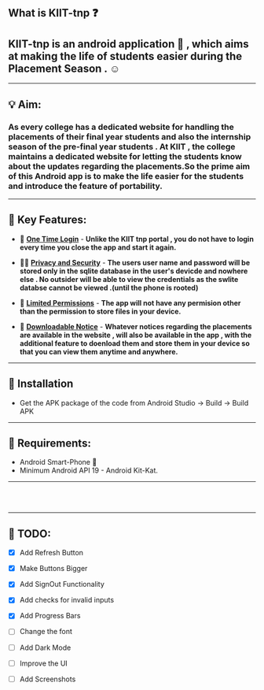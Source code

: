 ## What is KIIT-tnp :question:  

##  **KIIT-tnp** is an android application  :iphone: , which aims at  making the life of students easier during the Placement Season . :relaxed:
 ---

##  :bulb: Aim:

 ### As every college has a dedicated website for handling the placements of their final year students and also the internship season of the pre-final year students . At KIIT , the college maintains a dedicated website for letting the students know about the updates regarding the placements.So the prime aim of this Android app is to make the life easier for the students and introduce the feature of portability.

 ---


## :dart: Key Features:<br>


- :closed_lock_with_key: **<ins>One Time Login</ins>** -  **Unlike the KIIT tnp portal , you do not have to login every time you close the app and start it again.**

- :guardsman: **<ins>Privacy and Security</ins>** -  **The users user name and password will be stored only in the sqlite database in the user's devicde and nowhere else . No outsider will be able to view the credentials as the swlite databse cannot be viewed .(until the phone is rooted)**

- :pushpin: **<ins>Limited Permissions</ins>** -  **The app will not have any permision other than the permission to store files in your device.**

- :file_folder: **<ins>Downloadable Notice</ins>** - **Whatever notices regarding the placements are available in the website , will also be available in the app , with the additional feature to doenload them and store them in your device so that you can view them anytime and anywhere.**  

 --- 
 
##  :dart: Installation
* Get the APK package of the code from Android Studio -> Build -> Build APK

 ---

## :dart: Requirements:

- Android Smart-Phone :iphone:
- Minimum Android API 19 - Android Kit-Kat.
 ---
<br/><br/>

 ---

## :memo: TODO:

- [x] Add Refresh Button
- [x] Make Buttons Bigger
- [x] Add SignOut Functionality
- [x] Add checks for  invalid inputs
- [x] Add Progress Bars
- [ ] Change the font
- [ ] Add Dark Mode
- [ ] Improve the UI
- [ ] Add Screenshots

